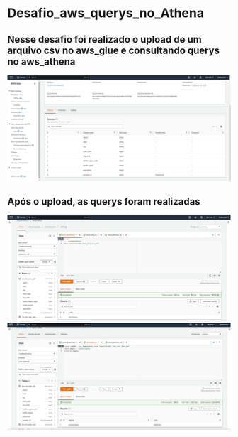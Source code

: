# Desafio_aws_querys_no_Athena

## Nesse desafio foi realizado o upload de um arquivo csv no aws_glue e consultando querys no aws_athena
![AWS_GLUE](https://github.com/gillrosas/Desafio_aws_querys_no_Athena/blob/main/Criando_tabela_noawsGLUE.PNG)


## Após o upload, as querys foram realizadas

![Query 1](https://github.com/gillrosas/Desafio_aws_querys_no_Athena/blob/main/aws_query_soma_pop.PNG)
![Query 2](https://github.com/gillrosas/Desafio_aws_querys_no_Athena/blob/main/aws_query_soma_filtro.PNG)
